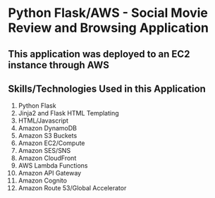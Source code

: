 # Python Flask/AWS - Social Movie Review and Browsing Application
## This application was deployed to an EC2 instance through AWS

## Skills/Technologies Used in this Application
1. Python Flask
2. Jinja2 and Flask HTML Templating
3. HTML/Javascript
4. Amazon DynamoDB
5. Amazon S3 Buckets
6. Amazon EC2/Compute
7. Amazon SES/SNS
8. Amazon CloudFront
9. AWS Lambda Functions
10. Amazon API Gateway
11. Amazon Cognito
12. Amazon Route 53/Global Accelerator
